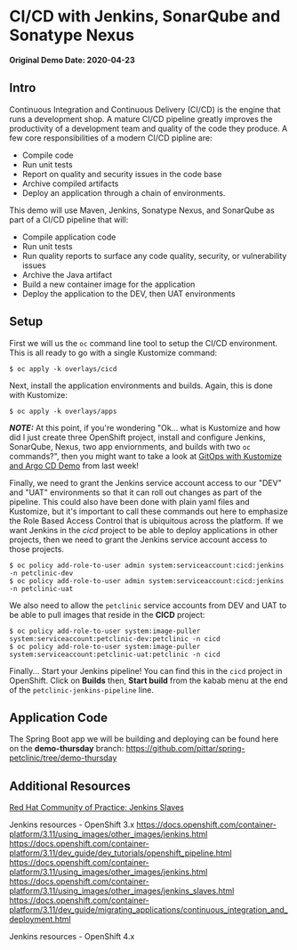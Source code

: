 # CI/CD with Jenkins, SonarQube and Sonatype Nexus

**Original Demo Date: 2020-04-23**

## Intro

Continuous Integration and Continuous Delivery (CI/CD) is the engine that runs a development shop.  A mature CI/CD pipeline greatly improves the productivity of a development team and quality of the code they produce.  A few core responsibilities of a modern CI/CD pipline are:
* Compile code
* Run unit tests
* Report on quality and security issues in the code base
* Archive compiled artifacts
* Deploy an application through a chain of environments.

This demo will use Maven, Jenkins, Sonatype Nexus, and SonarQube as part of a CI/CD pipeline that will:
* Compile application code
* Run unit tests
* Run quality reports to surface any code quality, security, or vulnerability issues
* Archive the Java artifact
* Build a new container image for the application
* Deploy the application to the DEV, then UAT environments

## Setup

First we will us the `oc` command line tool to setup the CI/CD environment. This is all ready to go with a single Kustomize command:
```
$ oc apply -k overlays/cicd
```

Next, install the application environments and builds.  Again, this is done with Kustomize:
```
$ oc apply -k overlays/apps
```

**_NOTE:_**  At this point, if you're wondering "Ok... what is Kustomize and how did I just create three OpenShift project, install and configure Jenkins, SonarQube, Nexus, two app enviornments, and builds with two `oc` commands?", then you might want to take a look at [GitOps with Kustomize and Argo CD Demo]() from last week!

Finally, we need to grant the Jenkins service account access to our "DEV" and "UAT" environments so that it can roll out changes as part of the pipeline.  This could also have been done with plain yaml files and Kustomize, but it's important to call these commands out here to emphasize the Role Based Access Control that is ubiquitous across the platform.  If we want Jenkins in the *cicd* project to be able to deploy applications in other projects, then we need to grant the Jenkins service account access to those projects.

```
$ oc policy add-role-to-user admin system:serviceaccount:cicd:jenkins -n petclinic-dev
$ oc policy add-role-to-user admin system:serviceaccount:cicd:jenkins -n petclinic-uat
```

We also need to allow the `petclinic` service accounts from DEV and UAT to be able to pull images that reside in the **CICD** project:
```
$ oc policy add-role-to-user system:image-puller system:serviceaccount:petclinic-dev:petclinic -n cicd
$ oc policy add-role-to-user system:image-puller system:serviceaccount:petclinic-uat:petclinic -n cicd
```

Finally... Start your Jenkins pipeline!  You can find this in the `cicd` project in OpenShift.  Click on **Builds** then, **Start build** from the kabab menu at the end of the `petclinic-jenkins-pipeline` line.

## Application Code

The Spring Boot app we will be building and deploying can be found here on the **demo-thursday** branch:
https://github.com/pittar/spring-petclinic/tree/demo-thursday

## Additional Resources

[Red Hat Community of Practice: Jenkins Slaves](https://github.com/redhat-cop/containers-quickstarts/tree/master/jenkins-slaves)

Jenkins resources - OpenShift 3.x
https://docs.openshift.com/container-platform/3.11/using_images/other_images/jenkins.html
https://docs.openshift.com/container-platform/3.11/dev_guide/dev_tutorials/openshift_pipeline.html
https://docs.openshift.com/container-platform/3.11/using_images/other_images/jenkins.html
https://docs.openshift.com/container-platform/3.11/using_images/other_images/jenkins_slaves.html
https://docs.openshift.com/container-platform/3.11/dev_guide/migrating_applications/continuous_integration_and_deployment.html


Jenkins resources - OpenShift 4.x